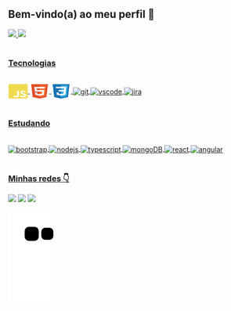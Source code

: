 ## Bem-vindo(a) ao meu perfil  👋

 <div>
   <a href="https://github.com/bianca-leal">
   <img height="180em" src="https://github-readme-stats.vercel.app/api?username=bianca-leal&show_icons=true&theme=tokyonight&include_all_commits=true&count_private=true"/>
   <img height="180em" src="https://github-readme-stats.vercel.app/api/top-langs/?username=bianca-leal&layout=compact&langs_count=6&theme=tokyonight"/> 
</div>

<div style="display: inline_block"><br>
 
   ### Tecnologias 
    
  <br>
  <img align="center" alt="Js" height="30" width="40" src="https://raw.githubusercontent.com/devicons/devicon/master/icons/javascript/javascript-plain.svg">
  <img align="center" alt="HTML" height="30" width="40" src="https://raw.githubusercontent.com/devicons/devicon/master/icons/html5/html5-original.svg">
  <img align="center" alt="CSS" height="30" width="40" src="https://raw.githubusercontent.com/devicons/devicon/master/icons/css3/css3-original.svg">
  <img align="center" alt="git" height="30" width="40" src="https://cdn.jsdelivr.net/gh/devicons/devicon/icons/git/git-original.svg">
  <img align="center" alt="vscode" height="30" width="40" src="https://cdn.jsdelivr.net/gh/devicons/devicon/icons/vscode/vscode-original.svg">
  <img align="center" alt="jira" height="30" width="40" src="https://cdn.jsdelivr.net/gh/devicons/devicon/icons/jira/jira-original-wordmark.svg">
</div>
 
 <br>
 
   ### Estudando  
 </div>
<div style="display: inline_block"><br>
    <img align="center" alt="bootstrap" height="30" width="40" src="https://cdn.jsdelivr.net/gh/devicons/devicon/icons/bootstrap/bootstrap-plain.svg">
    <img align="center" alt="nodejs" height="30" width="40" src="https://cdn.jsdelivr.net/gh/devicons/devicon/icons/nodejs/nodejs-original.svg">
    <img align="center" alt="typescript" height="30" width="40" src="https://cdn.jsdelivr.net/gh/devicons/devicon/icons/typescript/typescript-original.svg">
    <img align="center" alt="mongoDB" height="30" width="40" src="https://cdn.jsdelivr.net/gh/devicons/devicon/icons/mongodb/mongodb-original.svg">
    <img align="center" alt="react" height="30" width="40" src="https://cdn.jsdelivr.net/gh/devicons/devicon/icons/react/react-original.svg">
    <img align="center" alt="angular" height="30" width="40" src="https://cdn.jsdelivr.net/gh/devicons/devicon/icons/angularjs/angularjs-plain.svg">
                                                                                                                                               
</div>
 
 <br>
 
  ### Minhas redes 👇
 
<div> 
 <a href="https://discord.gg/544168728661590027" target="_blank"><img src="https://img.shields.io/badge/Discord-7289DA?style=for-the-badge&logo=discord&logoColor=white" target="_blank"></a> 
  <a href = "mailto:bleal8882@gmail.com"><img src="https://img.shields.io/badge/-Gmail-%23333?style=for-the-badge&logo=gmail&logoColor=white" target="_blank"></a>
  <a href="https://www.linkedin.com/in/bianca-leall" target="_blank"><img src="https://img.shields.io/badge/-LinkedIn-%230077B5?style=for-the-badge&logo=linkedin&logoColor=white" target="_blank"></a> 
 
  ![Snake animation](https://github.com/bianca-leal/bianca-leal/blob/output/github-contribution-grid-snake.svg)

</div>
